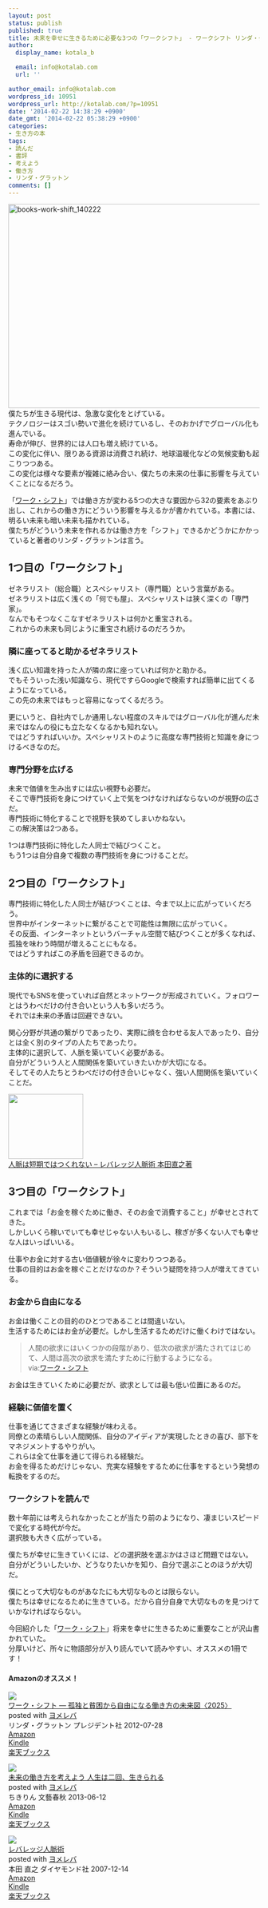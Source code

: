 ```yaml
---
layout: post
status: publish
published: true
title: 未来を幸せに生きるために必要な3つの「ワークシフト」 - ワークシフト リンダ・グラットン著
author:
  display_name: kotala_b

  email: info@kotalab.com
  url: ''

author_email: info@kotalab.com
wordpress_id: 10951
wordpress_url: http://kotalab.com/?p=10951
date: '2014-02-22 14:38:29 +0900'
date_gmt: '2014-02-22 05:38:29 +0900'
categories:
- 生き方の本
tags:
- 読んだ
- 書評
- 考えよう
- 働き方
- リンダ・グラットン
comments: []
---
```

<p><img src="http://kotalab.com/wp-content/uploads/books-work-shift_140222-546x409.jpg" alt="books-work-shift_140222" width="546" height="409" class="alignnone size-large wp-image-10952" /><br />
僕たちが生きる現代は、急激な変化をとげている。<br />
テクノロジーはスゴい勢いで進化を続けているし、そのおかげでグローバル化も進んでいる。<br />
寿命が伸び、世界的には人口も増え続けている。<br />
この変化に伴い、限りある資源は消費され続け、地球温暖化などの気候変動も起こりつつある。<br />
この変化は様々な要素が複雑に絡み合い、僕たちの未来の仕事に影響を与えていくことになるだろう。</p>
<p>「<a href="http://www.amazon.co.jp/exec/obidos/asin/4833420163/same-22/" rel="nofollow" target="_blank">ワーク・シフト</a>」では働き方が変わる5つの大きな要因から32の要素をあぶり出し、これからの働き方にどういう影響を与えるかが書かれている。本書には、明るい未来も暗い未来も描かれている。<br />
僕たちがどういう未来を作れるかは働き方を「シフト」できるかどうかにかかっていると著者のリンダ・グラットンは言う。<br />
<!--more--></p>
<h2>1つ目の「ワークシフト」</h2>
<p>ゼネラリスト（総合職）とスペシャリスト（専門職）という言葉がある。<br />
ゼネラリストは広く浅くの「何でも屋」、スペシャリストは狭く深くの「専門家」。<br />
なんでもそつなくこなすゼネラリストは何かと重宝される。<br />
これからの未来も同じように重宝され続けるのだろうか。</p>
<h3>隣に座ってると助かるゼネラリスト</h3>
<p>浅く広い知識を持った人が隣の席に座っていれば何かと助かる。<br />
でもそういった浅い知識なら、現代ですらGoogleで検索すれば簡単に出てくるようになっている。<br />
この先の未来ではもっと容易になってくるだろう。</p>
<p>更にいうと、自社内でしか通用しない程度のスキルではグローバル化が進んだ未来ではなんの役にも立たなくなるかも知れない。<br />
ではどうすればいいか。スペシャリストのように高度な専門技術と知識を身につけるべきなのだ。</p>
<h3>専門分野を広げる</h3>
<p>未来で価値を生み出すには広い視野も必要だ。<br />
そこで専門技術を身につけていく上で気をつけなければならないのが視野の広さだ。<br />
専門技術に特化することで視野を狭めてしまいかねない。<br />
この解決策は2つある。</p>
<p><span class="b">1つは専門技術に特化した人同士で結びつくこと。<br />
もう1つは自分自身で複数の専門技術を身につけることだ。</span></p>
<h2>2つ目の「ワークシフト」</h2>
<p>専門技術に特化した人同士が結びつくことは、今まで以上に広がっていくだろう。<br />
世界中がインターネットに繋がることで可能性は無限に広がっていく。<br />
その反面、インターネットというバーチャル空間で結びつくことが多くなれば、孤独を味わう時間が増えることにもなる。<br />
ではどうすればこの矛盾を回避できるのか。</p>
<h3>主体的に選択する</h3>
<p>現代でもSNSを使っていれば自然とネットワークが形成されていく。フォロワーとはうわべだけの付き合いという人も多いだろう。<br />
それでは未来の矛盾は回避できない。</p>
<p>関心分野が共通の繋がりであったり、実際に顔を合わせる友人であったり、自分とは全く別のタイプの人たちであったり。<br />
主体的に選択して、人脈を築いていく必要がある。<br />
自分がどういう人と人間関係を築いていきたいかが大切になる。<br />
そしてその人たちと<span class="b">うわべだけの付き合いじゃなく、強い人間関係を築いていくことだ</span>。</p>
<div class="shht">
<div class="shhtimg"><a href="http://kotalab.com/books-leverage-personal-connections"><img src="http://kotalab.com/wp-content/uploads/slooProImg_20140214083545.jpg" alt="" width="150" height="130" /></a></div>
<div class="shhttext"><a href="http://kotalab.com/books-leverage-personal-connections">人脈は短期ではつくれない &ndash; レバレッジ人脈術 本田直之著</a><span class="removed_link" title="http://b.hatena.ne.jp/entry/http://kotalab.com/books-leverage-personal-connections"><img border="0" src="http://b.hatena.ne.jp/entry/image/http://kotalab.com/books-leverage-personal-connections" alt="" /></span></div>
</div>
<h2>3つ目の「ワークシフト」</h2>
<p>これまでは「お金を稼ぐために働き、そのお金で消費すること」が幸せとされてきた。<br />
しかしいくら稼いでいても幸せじゃない人もいるし、稼ぎが多くない人でも幸せな人はいっぱいいる。</p>
<p>仕事やお金に対する古い価値観が徐々に変わりつつある。<br />
仕事の目的はお金を稼ぐことだけなのか？そういう疑問を持つ人が増えてきている。</p>
<h3>お金から自由になる</h3>
<p>お金は働くことの目的のひとつであることは間違いない。<br />
生活するためにはお金が必要だ。しかし生活するためだけに働くわけではない。</p>
<blockquote><p>人間の欲求にはいくつかの段階があり、低次の欲求が満たされてはじめて、人間は高次の欲求を満たすために行動するようになる。<br />
via:<a href="http://www.amazon.co.jp/exec/obidos/asin/4833420163/same-22/" rel="nofollow" target="_blank">ワーク・シフト</a></p></blockquote>
<p>お金は生きていくために必要だが、欲求としては最も低い位置にあるのだ。</p>
<h3>経験に価値を置く</h3>
<p>仕事を通じてさまざまな経験が味わえる。<br />
同僚との素晴らしい人間関係、自分のアイディアが実現したときの喜び、部下をマネジメントするやりがい。<br />
これらは全て仕事を通じて得られる経験だ。<br />
お金を得るためだけじゃない、充実な経験をするために仕事をするという発想の転換をするのだ。</p>
<h3>ワークシフトを読んで</h3>
<p>数十年前には考えられなかったことが当たり前のようになり、凄まじいスピードで変化する時代が今だ。<br />
選択肢も大きく広がっている。</p>
<p>僕たちが幸せに生きていくには、どの選択肢を選ぶかはさほど問題ではない。<br />
自分がどういしたいか、どうなりたいかを知り、自分で選ぶことのほうが大切だ。</p>
<p>僕にとって大切なものがあなたにも大切なものとは限らない。<br />
僕たちは幸せになるために生きている。だから自分自身で大切なものを見つけていかなければならない。</p>
<p>今回紹介した「<a href="http://www.amazon.co.jp/exec/obidos/asin/4833420163/same-22/" rel="nofollow" target="_blank">ワーク・シフト</a>」将来を幸せに生きるために重要なことが沢山書かれていた。<br />
分厚いけど、所々に物語部分が入り読んでいて読みやすい、オススメの1冊です！</p>
<h4 class="aam">Amazonのオススメ！</h4>
<div class="booklink-box">
<div class="booklink-image"><a href="http://www.amazon.co.jp/exec/obidos/asin/4833420163/same-22/" rel="nofollow" target="_blank"><img src="http://ecx.images-amazon.com/images/I/51q5jtSKEQL._SL160_.jpg" style="border: none;" /></a></div>
<div class="booklink-info">
<div class="booklink-name"><a href="http://www.amazon.co.jp/exec/obidos/asin/4833420163/same-22/" rel="nofollow" target="_blank">ワーク・シフト ― 孤独と貧困から自由になる働き方の未来図〈2025〉</a>
<div class="booklink-powered-date">posted with <a href="http://yomereba.com" rel="nofollow" target="_blank">ヨメレバ</a></div>
</div>
<div class="booklink-detail">リンダ・グラットン プレジデント社 2012-07-28    </div>
<div class="booklink-link2">
<div class="shoplinkamazon"><a href="http://www.amazon.co.jp/exec/obidos/asin/4833420163/same-22/" rel="nofollow" target="_blank" title="アマゾン" >Amazon</a></div>
<div class="shoplinkkindle"><a href="http://www.amazon.co.jp/exec/obidos/ASIN/B009DFJE9Q/same-22/" rel="nofollow" target="_blank" >Kindle</a></div>
<div class="shoplinkrakuten"><a href="http://c.af.moshimo.com/af/c/click?a_id=374941&p_id=56&pc_id=56&pl_id=637&s_v=b5Rz2P0601xu&url=http%3A%2F%2Fbooks.rakuten.co.jp%2Frb%2F11798043%2F" rel="nofollow" target="_blank" title="楽天ブックス" >楽天ブックス</a></div>
</p></div>
</div>
<div class="booklink-footer"></div>
</div>
<div class="booklink-box">
<div class="booklink-image"><a href="http://www.amazon.co.jp/exec/obidos/asin/4163764100/same-22/" rel="nofollow" target="_blank"><img src="http://ecx.images-amazon.com/images/I/41oOGCzkh7L._SL160_.jpg" style="border: none;" /></a></div>
<div class="booklink-info">
<div class="booklink-name"><a href="http://www.amazon.co.jp/exec/obidos/asin/4163764100/same-22/" rel="nofollow" target="_blank">未来の働き方を考えよう 人生は二回、生きられる</a>
<div class="booklink-powered-date">posted with <a href="http://yomereba.com" rel="nofollow" target="_blank">ヨメレバ</a></div>
</div>
<div class="booklink-detail">ちきりん 文藝春秋 2013-06-12    </div>
<div class="booklink-link2">
<div class="shoplinkamazon"><a href="http://www.amazon.co.jp/exec/obidos/asin/4163764100/same-22/" rel="nofollow" target="_blank" title="アマゾン" >Amazon</a></div>
<div class="shoplinkkindle"><a href="http://www.amazon.co.jp/exec/obidos/ASIN/B00EDFBRAA/same-22/" rel="nofollow" target="_blank" >Kindle</a></div>
<div class="shoplinkrakuten"><a href="http://c.af.moshimo.com/af/c/click?a_id=374941&p_id=56&pc_id=56&pl_id=637&s_v=b5Rz2P0601xu&url=http%3A%2F%2Fbooks.rakuten.co.jp%2Frb%2F12335970%2F" rel="nofollow" target="_blank" title="楽天ブックス" >楽天ブックス</a></div>
</p></div>
</div>
<div class="booklink-footer"></div>
</div>
<div class="booklink-box">
<div class="booklink-image"><a href="http://www.amazon.co.jp/exec/obidos/asin/4478002754/same-22/" rel="nofollow" target="_blank"><img src="http://ecx.images-amazon.com/images/I/41vVRaHG7ZL._SL160_.jpg" style="border: none;" /></a></div>
<div class="booklink-info">
<div class="booklink-name"><a href="http://www.amazon.co.jp/exec/obidos/asin/4478002754/same-22/" rel="nofollow" target="_blank">レバレッジ人脈術</a>
<div class="booklink-powered-date">posted with <a href="http://yomereba.com" rel="nofollow" target="_blank">ヨメレバ</a></div>
</div>
<div class="booklink-detail">本田 直之 ダイヤモンド社 2007-12-14    </div>
<div class="booklink-link2">
<div class="shoplinkamazon"><a href="http://www.amazon.co.jp/exec/obidos/asin/4478002754/same-22/" rel="nofollow" target="_blank" title="アマゾン" >Amazon</a></div>
<div class="shoplinkkindle"><a href="http://www.amazon.co.jp/gp/search?keywords=%83%8C%83o%83%8C%83b%83W%90l%96%AC%8Fp&__mk_ja_JP=%83J%83%5E%83J%83i&url=node%3D2275256051&tag=same-22" rel="nofollow" target="_blank" >Kindle</a></div>
<div class="shoplinkrakuten"><a href="http://c.af.moshimo.com/af/c/click?a_id=374941&p_id=56&pc_id=56&pl_id=637&s_v=b5Rz2P0601xu&url=http%3A%2F%2Fbooks.rakuten.co.jp%2Frb%2F5149937%2F" rel="nofollow" target="_blank" title="楽天ブックス" >楽天ブックス</a></div>
</p></div>
</div>
<div class="booklink-footer"></div>
</div>
